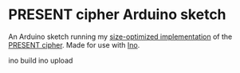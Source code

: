 PRESENT cipher Arduino sketch
=============================

An Arduino sketch running my [size-optimized implementation](https://github.com/aczid/ru_crypto_engineering) of the [PRESENT cipher](http://en.wikipedia.org/wiki/PRESENT_%28cipher%29).
Made for use with [Ino](http://inotool.org/).

ino build
ino upload

